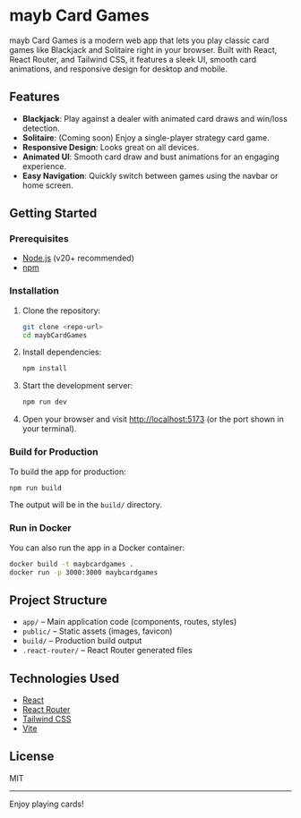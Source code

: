 # mayb Card Games

mayb Card Games is a modern web app that lets you play classic card games like Blackjack and Solitaire right in your browser. Built with React, React Router, and Tailwind CSS, it features a sleek UI, smooth card animations, and responsive design for desktop and mobile.

## Features

- **Blackjack**: Play against a dealer with animated card draws and win/loss detection.
- **Solitaire**: (Coming soon) Enjoy a single-player strategy card game.
- **Responsive Design**: Looks great on all devices.
- **Animated UI**: Smooth card draw and bust animations for an engaging experience.
- **Easy Navigation**: Quickly switch between games using the navbar or home screen.

## Getting Started

### Prerequisites

- [Node.js](https://nodejs.org/) (v20+ recommended)
- [npm](https://www.npmjs.com/)

### Installation

1. Clone the repository:
   ```sh
   git clone <repo-url>
   cd maybCardGames
   ```

2. Install dependencies:
   ```sh
   npm install
   ```

3. Start the development server:
   ```sh
   npm run dev
   ```

4. Open your browser and visit [http://localhost:5173](http://localhost:5173) (or the port shown in your terminal).

### Build for Production

To build the app for production:

```sh
npm run build
```

The output will be in the `build/` directory.

### Run in Docker

You can also run the app in a Docker container:

```sh
docker build -t maybcardgames .
docker run -p 3000:3000 maybcardgames
```

## Project Structure

- `app/` – Main application code (components, routes, styles)
- `public/` – Static assets (images, favicon)
- `build/` – Production build output
- `.react-router/` – React Router generated files

## Technologies Used

- [React](https://react.dev/)
- [React Router](https://reactrouter.com/)
- [Tailwind CSS](https://tailwindcss.com/)
- [Vite](https://vitejs.dev/)

## License

MIT

---

Enjoy playing cards!